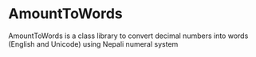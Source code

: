 # AmountToWords
AmountToWords is a class library to convert decimal numbers into words (English and Unicode) using Nepali numeral system
